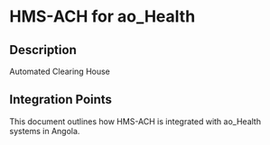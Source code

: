 # HMS-ACH for ao_Health

## Description

Automated Clearing House

## Integration Points

This document outlines how HMS-ACH is integrated with ao_Health systems in Angola.

